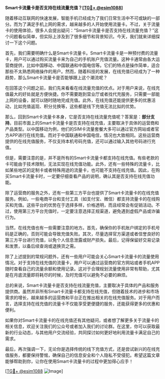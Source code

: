 **Smart卡流量卡是否支持在线流量充值？[[TG💪+ @esim1088](https://t.me/s/esim1088)]**

随着移动互联网的快速发展，智能手机已经成为了我们日常生活中不可或缺的一部分。而为了满足手机上网的需求，越来越多的人开始使用流量卡。不过，关于流量卡的使用体验，很多人会提出疑问：“Smart卡流量卡是否支持在线流量充值？”这个问题看似简单，但实际上涉及到了很多细节和背景知识。今天，我们就来详细探讨一下这个问题。

首先，我们需要明确什么是Smart卡流量卡。Smart卡流量卡是一种预付费的流量卡，用户可以通过购买流量卡来为自己的手机账户充值流量。这种卡通常由各大运营商提供，比如中国移动、中国联通和中国电信等。它们的特点是操作简单，适合那些不太熟悉网络操作的用户。然而，随着科技的发展，在线充值已经成为了一种趋势，那么Smart卡流量卡是否能够跟上这个潮流呢？

在回答这个问题之前，我们先来看看在线流量充值的优点。对于用户来说，在线充值最大的好处就是方便快捷。你不需要跑到营业厅或者找代充服务，只需要一部能上网的设备，就可以随时随地完成充值。此外，在线充值还能提供更多的优惠活动，比如充值返现、积分兑换等，这些都是线下充值无法比拟的优势。

那么，回到Smart卡流量卡本身，它是否支持在线流量充值呢？答案是：**部分支持**。目前市面上的Smart卡流量卡是否支持在线充值，主要取决于具体的运营商和产品类型。以中国移动为例，他们的SIM卡流量套餐大多可以通过官方网站或者官方APP进行在线充值。而对于中国联通和中国电信，情况也大致相同。这些运营商提供的在线充值服务，不仅支持本机号码充值，还可以通过输入其他号码进行充值。

但是，需要注意的是，并不是所有的Smart卡流量卡都支持在线充值。有些老款的卡可能由于技术限制，无法实现在线充值功能。此外，还有一些特殊的流量卡，比如某些地区的定制卡或者特殊用途的流量卡，也可能不支持在线充值。因此，在购买Smart卡流量卡时，一定要仔细查看产品的说明，确认其是否支持在线充值功能。

除了运营商的服务之外，还有一些第三方平台也提供了Smart卡流量卡的在线充值服务。例如，一些电商平台和支付工具（如支付宝、微信）都支持流量卡的在线购买和充值。这些平台的优势在于选择多样，价格透明，而且经常会有促销活动。不过，使用第三方平台充值时，一定要注意选择正规渠道，避免遇到虚假产品或诈骗行为。

当然，在线充值也有一些需要注意的地方。首先，确保你的手机账户绑定的手机号码是正确的，否则可能会导致充值失败。其次，尽量选择官方渠道或者信誉良好的第三方平台进行充值，以免个人信息泄露或财产损失。最后，记得保留好交易记录和发票，以备后续查询或退换货之需。

除了上述提到的常规问题外，还有一些用户可能会关心Smart卡流量卡的流量使用情况。对于支持在线充值的流量卡，用户可以通过运营商的官方网站或者手机APP随时查看自己的流量余额和使用记录。这对于合理规划流量使用非常有帮助，尤其是在月底流量即将耗尽的时候，及时充值可以避免不必要的麻烦。

总的来说，Smart卡流量卡是否支持在线流量充值，主要取决于具体的产品和服务提供商。虽然并非所有Smart卡流量卡都支持在线充值，但随着技术的进步和市场需求的增长，越来越多的运营商和平台正在推出相关的在线充值服务。对于用户而言，选择支持在线充值的流量卡不仅能享受更便捷的服务，还能获得更多的优惠和便利。

如果你对Smart卡流量卡的在线充值还有其他疑问，或者想了解更多关于流量卡的相关信息，欢迎关注我们的公众号或者加入我们的讨论群。在这里，你可以获取最新的行业动态，与其他用户交流经验，共同探讨如何更好地利用流量卡满足自己的需求。

最后，再次强调一下，无论你是选择传统的线下充值方式，还是尝试新兴的在线充值服务，都要保持警惕，确保自己的信息安全和个人隐私不受侵犯。希望这篇文章能够帮助到你，让你在使用Smart卡流量卡的过程中更加得心应手！

[[TG💪+ @esim1088](https://t.me/s/esim1088) ![Image](https://i.postimg.cc/4NQfJmqS/Snipaste-2025-05-13-00-14-12.png)]